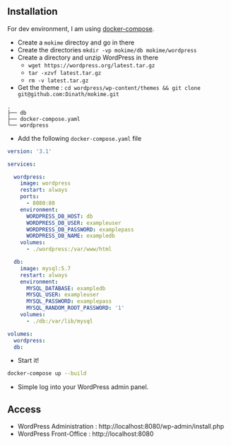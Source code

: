 ## Installation

For dev environment, I am using [docker-compose](https://docs.docker.com/compose/).

* Create a `mokime` directoy and go in there
* Create the directories `mkdir -vp mokime/db mokime/wordpress`
* Create a directory and unzip WordPress in there
  * `wget https://wordpress.org/latest.tar.gz`
  * `tar -xzvf latest.tar.gz `
  * `rm -v latest.tar.gz`
* Get the theme : `cd wordpress/wp-content/themes && git clone git@github.com:Dinath/mokime.git`

```
.
├── db
├── docker-compose.yaml
└── wordpress
```
* Add the following `docker-compose.yaml` file

```yaml
version: '3.1'

services:

  wordpress:
    image: wordpress
    restart: always
    ports:
      - 8080:80
    environment:
      WORDPRESS_DB_HOST: db
      WORDPRESS_DB_USER: exampleuser
      WORDPRESS_DB_PASSWORD: examplepass
      WORDPRESS_DB_NAME: exampledb
    volumes:
      - ./wordpress:/var/www/html

  db:
    image: mysql:5.7
    restart: always
    environment:
      MYSQL_DATABASE: exampledb
      MYSQL_USER: exampleuser
      MYSQL_PASSWORD: examplepass
      MYSQL_RANDOM_ROOT_PASSWORD: '1'
    volumes:
      - ./db:/var/lib/mysql

volumes:
  wordpress:
  db:
```

* Start it! 

```sh
docker-compose up --build
```
* Simple log into your WordPress admin panel.

## Access

* WordPress Administration : http://localhost:8080/wp-admin/install.php
* WordPress Front-Office : http://localhost:8080

